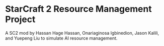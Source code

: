 # StarCraft 2 Resource Management Project

A SC2 mod by Hassan Hage Hassan, Onariaginosa Igbinedion, Jason Kalili, and Yuepeng Liu to simulate AI resource management.

